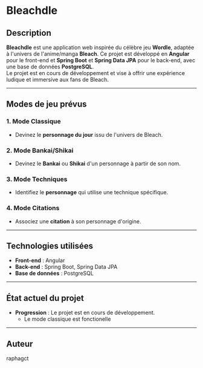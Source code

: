 # **Bleachdle**

## **Description**

**Bleachdle** est une application web inspirée du célèbre jeu **Wordle**, adaptée à l'univers de l'anime/manga **Bleach**. Ce projet est développé en **Angular** pour le front-end et **Spring Boot** et **Spring Data JPA** pour le back-end, avec une base de données **PostgreSQL**.  
Le projet est en cours de développement et vise à offrir une expérience ludique et immersive aux fans de Bleach.

---

## **Modes de jeu prévus**

### **1. Mode Classique**
- Devinez le **personnage du jour** issu de l'univers de Bleach.

### **2. Mode Bankai/Shikai**
- Devinez le **Bankai** ou **Shikai** d'un personnage à partir de son nom.

### **3. Mode Techniques**
- Identifiez le **personnage** qui utilise une technique spécifique.

### **4. Mode Citations**
- Associez une **citation** à son personnage d'origine.

---

## **Technologies utilisées**

- **Front-end** : Angular
- **Back-end** : Spring Boot, Spring Data JPA
- **Base de données** : PostgreSQL

---

## **État actuel du projet**

- **Progression** : Le projet est en cours de développement.
  - Le mode classique est fonctionelle
---

## **Auteur**

raphagct

